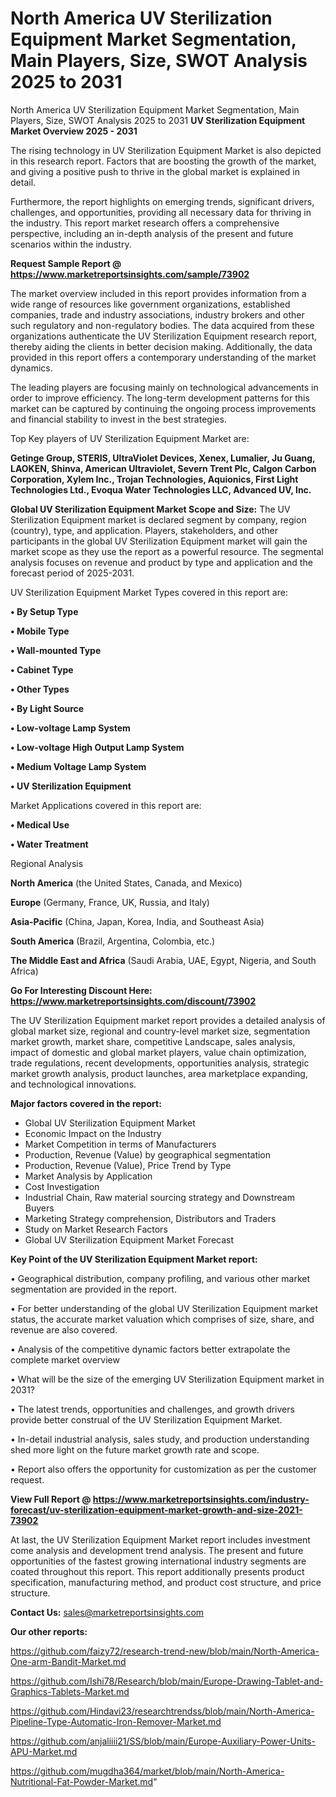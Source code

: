 # North America UV Sterilization Equipment Market Segmentation, Main Players, Size, SWOT Analysis 2025 to 2031
North America UV Sterilization Equipment Market Segmentation, Main Players, Size, SWOT Analysis 2025 to 2031
<Strong> UV Sterilization Equipment Market Overview 2025 - 2031</strong>

The rising technology in UV Sterilization Equipment Market is also depicted in this research report. Factors that are boosting the growth of the market, and giving a positive push to thrive in the global market is explained in detail.

Furthermore, the report highlights on emerging trends, significant drivers, challenges, and opportunities, providing all necessary data for thriving in the industry. This report market research offers a comprehensive perspective, including an in-depth analysis of the present and future scenarios within the industry.

<strong>Request Sample Report @ <a href=https://www.marketreportsinsights.com/sample/73902>https://www.marketreportsinsights.com/sample/73902</a></strong>

The market overview included in this report provides information from a wide range of resources like government organizations, established companies, trade and industry associations, industry brokers and other such regulatory and non-regulatory bodies. The data acquired from these organizations authenticate the UV Sterilization Equipment research report, thereby aiding the clients in better decision making. Additionally, the data provided in this report offers a contemporary understanding of the market dynamics.

The leading players are focusing mainly on technological advancements in order to improve efficiency. The long-term development patterns for this market can be captured by continuing the ongoing process improvements and financial stability to invest in the best strategies.

Top Key players of UV Sterilization Equipment Market are:

<strong>Getinge Group, STERIS, UltraViolet Devices, Xenex, Lumalier, Ju Guang, LAOKEN, Shinva, American Ultraviolet, Severn Trent Plc, Calgon Carbon Corporation, Xylem Inc., Trojan Technologies, Aquionics, First Light Technologies Ltd., Evoqua Water Technologies LLC, Advanced UV, Inc.</strong>

<strong><b>Global UV Sterilization Equipment Market Scope and Size:</b></strong>
The UV Sterilization Equipment market is declared segment by company, region (country), type, and application. Players, stakeholders, and other participants in the global UV Sterilization Equipment market will gain the market scope as they use the report as a powerful resource. The segmental analysis focuses on revenue and product by type and application and the forecast period of 2025-2031.

UV Sterilization Equipment Market Types covered in this report are:

<strong>• By Setup Type

• Mobile Type

• Wall-mounted Type

• Cabinet Type

• Other Types

• By Light Source

• Low-voltage Lamp System

• Low-voltage High Output Lamp System

• Medium Voltage Lamp System

• UV Sterilization Equipment</strong>

Market Applications covered in this report are:

<strong>• Medical Use

• Water Treatment</strong> 

Regional Analysis

<strong>North America</strong> (the United States, Canada, and Mexico)

<strong>Europe</strong> (Germany, France, UK, Russia, and Italy)

<strong>Asia-Pacific</strong> (China, Japan, Korea, India, and Southeast Asia)

<strong>South America</strong> (Brazil, Argentina, Colombia, etc.)

<strong>The Middle East and Africa</strong> (Saudi Arabia, UAE, Egypt, Nigeria, and South Africa)

<strong>Go For Interesting Discount Here: <a href=https://www.marketreportsinsights.com/discount/73902>https://www.marketreportsinsights.com/discount/73902</a></strong>

The UV Sterilization Equipment market report provides a detailed analysis of global market size, regional and country-level market size, segmentation market growth, market share, competitive Landscape, sales analysis, impact of domestic and global market players, value chain optimization, trade regulations, recent developments, opportunities analysis, strategic market growth analysis, product launches, area marketplace expanding, and technological innovations.

<strong><b>Major factors covered in the report:</b></strong>
<ul>
  <li>Global UV Sterilization Equipment Market </li>
  <li>Economic Impact on the Industry</li>
  <li>Market Competition in terms of Manufacturers</li>
  <li>Production, Revenue (Value) by geographical segmentation</li>
  <li>Production, Revenue (Value), Price Trend by Type</li>
  <li>Market Analysis by Application</li>
  <li>Cost Investigation</li>
  <li>Industrial Chain, Raw material sourcing strategy and Downstream Buyers</li>
  <li>Marketing Strategy comprehension, Distributors and Traders</li>
  <li>Study on Market Research Factors</li>
  <li>Global UV Sterilization Equipment Market Forecast</li>
</ul>

<strong><b>Key Point of the UV Sterilization Equipment Market report:</b></strong>

• Geographical distribution, company profiling, and various other market segmentation are provided in the report.

• For better understanding of the global UV Sterilization Equipment market status, the accurate market valuation which comprises of size, share, and revenue are also covered.

• Analysis of the competitive dynamic factors better extrapolate the complete market overview

• What will be the size of the emerging UV Sterilization Equipment market in 2031?

• The latest trends, opportunities and challenges, and growth drivers provide better construal of the UV Sterilization Equipment Market.

• In-detail industrial analysis, sales study, and production understanding shed more light on the future market growth rate and scope.

• Report also offers the opportunity for customization as per the customer request.

<strong><b>View Full Report @ <a href=https://www.marketreportsinsights.com/industry-forecast/uv-sterilization-equipment-market-growth-and-size-2021-73902>https://www.marketreportsinsights.com/industry-forecast/uv-sterilization-equipment-market-growth-and-size-2021-73902</a></b></strong>


At last, the UV Sterilization Equipment Market report includes investment come analysis and development trend analysis. The present and future opportunities of the fastest growing international industry segments are coated throughout this report. This report additionally presents product specification, manufacturing method, and product cost structure, and price structure.

<strong>Contact Us:</strong>
sales@marketreportsinsights.com

<strong>Our other reports:</strong>

<a href=https://github.com/faizy72/research-trend-new/blob/main/North-America-One-arm-Bandit-Market.md>https://github.com/faizy72/research-trend-new/blob/main/North-America-One-arm-Bandit-Market.md</a>

<a href=https://github.com/Ishi78/Research/blob/main/Europe-Drawing-Tablet-and-Graphics-Tablets-Market.md>https://github.com/Ishi78/Research/blob/main/Europe-Drawing-Tablet-and-Graphics-Tablets-Market.md</a>

<a href=https://github.com/Hindavi23/researchtrendss/blob/main/North-America-Pipeline-Type-Automatic-Iron-Remover-Market.md>https://github.com/Hindavi23/researchtrendss/blob/main/North-America-Pipeline-Type-Automatic-Iron-Remover-Market.md</a>

<a href=https://github.com/anjaliiii21/SS/blob/main/Europe-Auxiliary-Power-Units-APU-Market.md>https://github.com/anjaliiii21/SS/blob/main/Europe-Auxiliary-Power-Units-APU-Market.md</a>

<a href=https://github.com/mugdha364/market/blob/main/North-America-Nutritional-Fat-Powder-Market.md>https://github.com/mugdha364/market/blob/main/North-America-Nutritional-Fat-Powder-Market.md</a>"
